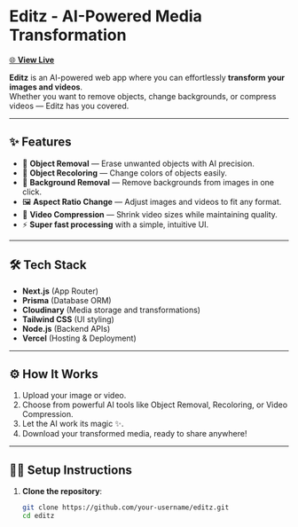 # Editz - AI-Powered Media Transformation 

[🌐 **View Live**](https://editz.vercel.app)

**Editz** is an AI-powered web app where you can effortlessly **transform your images and videos**.  
Whether you want to remove objects, change backgrounds, or compress videos — Editz has you covered.

---

## ✨ Features

- 🎯 **Object Removal** — Erase unwanted objects with AI precision.
- 🎨 **Object Recoloring** — Change colors of objects easily.
- 🌄 **Background Removal** — Remove backgrounds from images in one click.
- 🖼️ **Aspect Ratio Change** — Adjust images and videos to fit any format.
- 🎥 **Video Compression** — Shrink video sizes while maintaining quality.
- ⚡ **Super fast processing** with a simple, intuitive UI.

---

## 🛠️ Tech Stack

- **Next.js** (App Router)
- **Prisma** (Database ORM)
- **Cloudinary** (Media storage and transformations)
- **Tailwind CSS** (UI styling)
- **Node.js** (Backend APIs)
- **Vercel** (Hosting & Deployment)

---

## ⚙️ How It Works

1. Upload your image or video.
2. Choose from powerful AI tools like Object Removal, Recoloring, or Video Compression.
3. Let the AI work its magic ✨.
4. Download your transformed media, ready to share anywhere!

---

## 🧑‍💻 Setup Instructions

1. **Clone the repository**:

   ```bash
   git clone https://github.com/your-username/editz.git
   cd editz
